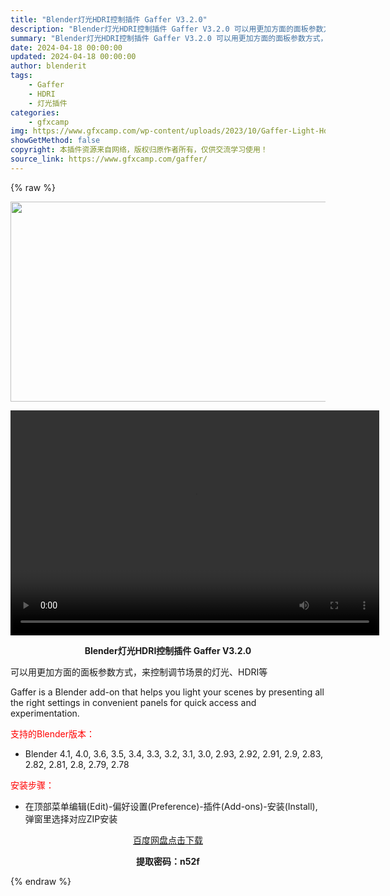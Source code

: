 ```yaml
---
title: "Blender灯光HDRI控制插件 Gaffer V3.2.0"
description: "Blender灯光HDRI控制插件 Gaffer V3.2.0 可以用更加方面的面板参数方式，来控制调节场景的灯光、HDRI等 Gaffer is a Blender add-on that help..."
summary: "Blender灯光HDRI控制插件 Gaffer V3.2.0 可以用更加方面的面板参数方式，来控制调节场景的灯光、HDRI等 Gaffer is a Blender add-on that help..."
date: 2024-04-18 00:00:00
updated: 2024-04-18 00:00:00
author: blenderit
tags: 
    - Gaffer
    - HDRI
    - 灯光插件
categories:
    - gfxcamp
img: https://www.gfxcamp.com/wp-content/uploads/2023/10/Gaffer-Light-Hdri-Manager.jpg
showGetMethod: false
copyright: 本插件资源来自网络，版权归原作者所有，仅供交流学习使用！
source_link: https://www.gfxcamp.com/gaffer/
---
```


{% raw %}
<div><p><img decoding="async" class="aligncenter size-full wp-image-116099" src="https://www.gfxcamp.com/wp-content/uploads/2023/10/Gaffer-Light-Hdri-Manager.jpg" data-src="https://www.gfxcamp.com/wp-content/uploads/2023/10/Gaffer-Light-Hdri-Manager.jpg" alt="" width="640" height="320" data-srcset="https://www.gfxcamp.com/wp-content/uploads/2023/10/Gaffer-Light-Hdri-Manager.jpg 640w, https://www.gfxcamp.com/wp-content/uploads/2023/10/Gaffer-Light-Hdri-Manager-150x75.jpg 150w" data-sizes="(max-width: 640px) 100vw, 640px"><br>
</p><center><div style="width: 590px;" class="wp-video"><!--[if lt IE 9]><script>document.createElement('video');</script><![endif]-->
<video class="wp-video-shortcode" id="video-116102-1" width="590" height="360" preload="true" controls="controls"><source type="video/mp4" src="http://cloud.video.taobao.com/play/u/null/p/1/e/6/t/1/434264964721.mp4?_=1"></source><a href="http://cloud.video.taobao.com/play/u/null/p/1/e/6/t/1/434264964721.mp4">http://cloud.video.taobao.com/play/u/null/p/1/e/6/t/1/434264964721.mp4</a></video></div></center><p style="text-align: center;"><strong>Blender灯光HDRI控制插件 Gaffer V3.2.0</strong></p><p>可以用更加方面的面板参数方式，来控制调节场景的灯光、HDRI等</p><p>Gaffer is a Blender add-on that helps you light your scenes by presenting all the right settings in convenient panels for quick access and experimentation.</p><p style="text-align: left;"><span style="color: #ff0000;">支持的Blender版本：</span></p><ul>
<li style="text-align: left;">Blender 4.1, 4.0, 3.6, 3.5, 3.4, 3.3, 3.2, 3.1, 3.0, 2.93, 2.92, 2.91, 2.9, 2.83, 2.82, 2.81, 2.8, 2.79, 2.78</li>
</ul><p style="text-align: left;"><span style="color: #ff0000;">安装步骤：</span></p><ul>
<li>在顶部菜单编辑(Edit)-偏好设置(Preference)-插件(Add-ons)-安装(Install),弹窗里选择对应ZIP安装</li>
</ul><p style="text-align: center;"><a class="maxbutton-3 maxbutton maxbutton-baidu" target="_blank" rel="noopener" href="https://pan.baidu.com/s/1X0Wz-Z5i5_7VYecWZ4xUkQ?pwd=n52f"><span class="mb-text">百度网盘点击下载</span></a></p><p style="text-align: center;"><strong>提取密码：n52f</strong></p></div>
<div style="display: none">gfxcamp</div>
{% endraw %}